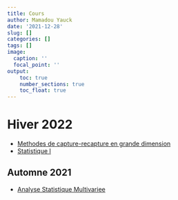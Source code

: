 ```yaml
---
title: Cours
author: Mamadou Yauck
date: '2021-12-28'
slug: []
categories: []
tags: []
image:
  caption: ''
  focal_point: ''
output:
    toc: true
    number_sections: true
    toc_float: true
---
```


# Hiver 2022

  * [Methodes de capture-recapture en grande dimension](https://etudier.uqam.ca/cours?sigle=MAT998M) 
  * [Statistique I](https://etudier.uqam.ca/cours?sigle=STT1000)



## Automne 2021

  * [Analyse Statistique Multivariee](https://etudier.uqam.ca/cours?sigle=MAT8081)

